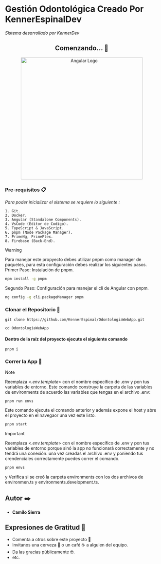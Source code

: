 # Gestión Odontológica Creado Por KennerEspinalDev
_Sistema desarrollado por KennerDev_

<div align="center">

## Comenzando... 🚀
</div>

<p align="center">
<a href="https://angular.dev"><img src="https://imgs.search.brave.com/Xkj8HMVUoD9qKnH36MGpNEiLymxzP-sNmIj9bB7M6t0/rs:fit:860:0:0/g:ce/aHR0cHM6Ly9zZWVr/bG9nby5jb20vaW1h/Z2VzL0EvYW5ndWxh/ci1sb2dvLTcwQkJF/MjIwQ0Itc2Vla2xv/Z28uY29tLnBuZw" width="400" alt="Angular Logo" /></a>
</p>

### Pre-requisitos 📋

_Para poder inicializar el sistema se requiere lo siguiente :_

```
1. Git.
2. Docker.
3. Angular (Standalone Components).
4. VsCode (Editor de Codigo).
5. TypeScript & JavaScript.
6. pnpm (Node Package Manager).
7. PrimeNg, PrimeFlex.
8. Firebase (Back-End).
```


> [!WARNING]
> Para manejar este propyecto debes utilizar pnpm como manager de paquetes, para esta configuración debes realizar los siguientes pasos.
> Primer Paso: Instalación de pnpm.
> ```sh
> npm install -g pnpm
> ````
> Segundo Paso: Configuración para manejar el cli de Angular con pnpm.
> ```sh
> ng config -g cli.packageManager pnpm
> ````

### Clonar el Repositorio 🔧

```
git clone https://github.com/KennerEspinal/OdontologiaWebApp.git
```
```
cd OdontologiaWebApp
```
#### Dentro de la raíz del proyecto ejecute el siguiente comando
```
pnpm i
```
### Correr la App 🚀
> [!NOTE]
> Reemplaza <*.env.template*> con el nombre específico de .env y pon tus variables de entorno.
> Este comando construye la carpeta de las variables de environments de acuerdo las variables que tengas en el archivo .env: 
> ```sh
> pnpm run envs
> ````
> Este comando ejecuta el comando anterior y además expone el host y abre el proyecto en el navegaor una vez este listo.
> ```sh
> pnpm start
> ````


> [!IMPORTANT]
> Reemplaza <*.env.template*> con el nombre específico de .env y pon tus variables de entorno porque sinó la app no funcionará correctamente y no tendrá una conexión.
> una vez creadas el archivo .env y poniendo tus crendenciales correctamente puedes correr el comando.
> ```sh
> pnpm envs
> ````
> y Verifica si se creó la carpeta environments con los dos archivos de environmen.ts y environments.development.ts.

## Autor ✒️

- **Camilo Sierra**

## Expresiones de Gratitud 🎁

- Comenta a otros sobre este proyecto 📢
- Invitanos una cerveza 🍺 o un café ☕ a alguien del equipo.
- Da las gracias públicamente 🤓.
- etc.
